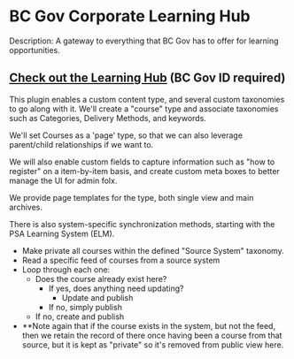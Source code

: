 
# BC Gov Corporate Learning Hub
Description: A gateway to everything that BC Gov has to offer for learning opportunities.

## [Check out the Learning Hub](https://learningcentre.gww.gov.bc.ca/hub) (**BC Gov ID required**)

This plugin enables a custom content type, and several custom taxonomies to go along 
with it. We'll create a "course" type and associate taxonomies such as Categories,
Delivery Methods, and keywords. 

We'll set Courses as a 'page' type, so that we can also leverage parent/child 
relationships if we want to.

We will also enable custom fields to capture information such as "how to register" 
on a item-by-item basis, and create custom meta boxes to better manage the UI
for admin folx.

We provide page templates for the type, both single view and main archives.

There is also system-specific synchronization methods, starting with the 
PSA Learning System (ELM).

- Make private all courses within the defined "Source System" taxonomy. 
- Read a specific feed of courses from a source system
- Loop through each one:
    - Does the course already exist here? 
        - If yes, does anything need updating?
            - Update and publish
        - If no, simply publish
    - If no, create and publish
- **Note again that if the course exists in the system, but not the feed,
  then we retain the record of there once having been a course from that 
  source, but it is kept as "private" so it's removed from public view here. 
